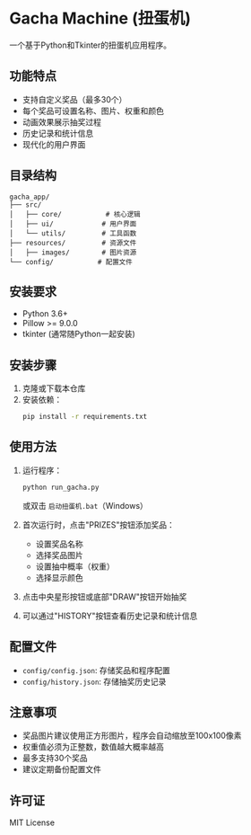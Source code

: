 # Gacha Machine (扭蛋机)

一个基于Python和Tkinter的扭蛋机应用程序。

## 功能特点

- 支持自定义奖品（最多30个）
- 每个奖品可设置名称、图片、权重和颜色
- 动画效果展示抽奖过程
- 历史记录和统计信息
- 现代化的用户界面

## 目录结构

```
gacha_app/
├── src/
│   ├── core/           # 核心逻辑
│   ├── ui/            # 用户界面
│   └── utils/         # 工具函数
├── resources/         # 资源文件
│   ├── images/        # 图片资源
└── config/           # 配置文件
```

## 安装要求

- Python 3.6+
- Pillow >= 9.0.0
- tkinter (通常随Python一起安装)

## 安装步骤

1. 克隆或下载本仓库
2. 安装依赖：
   ```bash
   pip install -r requirements.txt
   ```

## 使用方法

1. 运行程序：
   ```bash
   python run_gacha.py
   ```
   或双击 `启动扭蛋机.bat`（Windows）

2. 首次运行时，点击"PRIZES"按钮添加奖品：
   - 设置奖品名称
   - 选择奖品图片
   - 设置抽中概率（权重）
   - 选择显示颜色

3. 点击中央星形按钮或底部"DRAW"按钮开始抽奖

4. 可以通过"HISTORY"按钮查看历史记录和统计信息

## 配置文件

- `config/config.json`: 存储奖品和程序配置
- `config/history.json`: 存储抽奖历史记录

## 注意事项

- 奖品图片建议使用正方形图片，程序会自动缩放至100x100像素
- 权重值必须为正整数，数值越大概率越高
- 最多支持30个奖品
- 建议定期备份配置文件

## 许可证

MIT License
